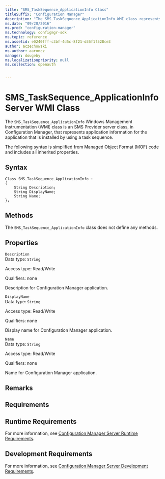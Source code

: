 ```yaml
---
title: "SMS_TaskSequence_ApplicationInfo Class"
titleSuffix: "Configuration Manager"
description: "The SMS_TaskSequence_ApplicationInfo WMI class represents application information for the application that is installed by using a task sequence."
ms.date: "09/20/2016"
ms.prod: "configuration-manager"
ms.technology: configmgr-sdk
ms.topic: reference
ms.assetid: e0240fff-c3bf-4d5c-8f21-d36f1f528ce3
author: aczechowski
ms.author: aaroncz
manager: dougeby
ms.localizationpriority: null
ms.collection: openauth


---
```

# SMS_TaskSequence_ApplicationInfo Server WMI Class
The `SMS_TaskSequence_ApplicationInfo` Windows Management Instrumentation (WMI) class is an SMS Provider server class, in Configuration Manager, that represents application information for the application that is installed by using a task sequence.  

 The following syntax is simplified from Managed Object Format (MOF) code and includes all inherited properties.  

## Syntax  

```  
Class SMS_TaskSequence_ApplicationInfo :    
{  
    String Description;  
    String DisplayName;  
    String Name;  
};  
```  

## Methods  
 The `SMS_TaskSequence_ApplicationInfo` class does not define any methods.  

## Properties  
 `Description`  
 Data type: `String`  

 Access type: Read/Write  

 Qualifiers: none  

 Description for Configuration Manager application.  

 `DisplayName`  
 Data type: `String`  

 Access type: Read/Write  

 Qualifiers: none  

 Display name for Configuration Manager application.  

 `Name`  
 Data type: `String`  

 Access type: Read/Write  

 Qualifiers: none  

 Name for Configuration Manager application.  

## Remarks  

## Requirements  

## Runtime Requirements  
 For more information, see [Configuration Manager Server Runtime Requirements](../../../develop/core/reqs/server-runtime-requirements.md).  

## Development Requirements  
 For more information, see [Configuration Manager Server Development Requirements](../../../develop/core/reqs/server-development-requirements.md).
